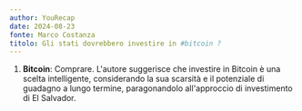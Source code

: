 ```yaml
---
author: YouRecap
date: 2024-08-23
fonte: Marco Costanza
titolo: Gli stati dovrebbero investire in #bitcoin ?
---
```


1. **Bitcoin**: Comprare. L'autore suggerisce che investire in Bitcoin è una scelta intelligente, considerando la sua scarsità e il potenziale di guadagno a lungo termine, paragonandolo all'approccio di investimento di El Salvador.
